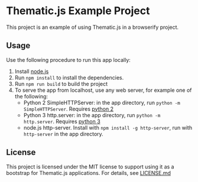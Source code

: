 # Thematic.js Example Project

This project is an example of using Thematic.js in a browserify project.

## Usage

Use the following procedure to run this app locally:

1. Install [node.js](http://nodejs.org/)
2. Run `npm install` to install the dependencies. 
3. Run `npm run build` to build the project
4. To serve the app from localhost, use any web server, for example one of the following:
	* Python 2 SimpleHTTPServer: in the app directory, run `python -m SimpleHTTPServer`. Requires [python 2](https://www.python.org/downloads/)
	* Python 3 http.server: in the app directory, run `python -m http.server`. Requires [python 3](https://www.python.org/downloads/)
	* node.js http-server. Install with `npm install -g http-server`, run with `http-server` in the app directory.
	
## License

This project is licensed under the MIT license to support using it as a bootstrap for Thematic.js applications. For details, see [LICENSE.md](LICENSE.md)